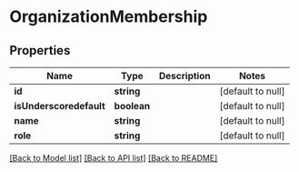 # OrganizationMembership

## Properties
Name | Type | Description | Notes
------------ | ------------- | ------------- | -------------
**id** | **string** |  | [default to null]
**isUnderscoredefault** | **boolean** |  | [default to null]
**name** | **string** |  | [default to null]
**role** | **string** |  | [default to null]

[[Back to Model list]](../README.md#documentation-for-models) [[Back to API list]](../README.md#documentation-for-api-endpoints) [[Back to README]](../README.md)


